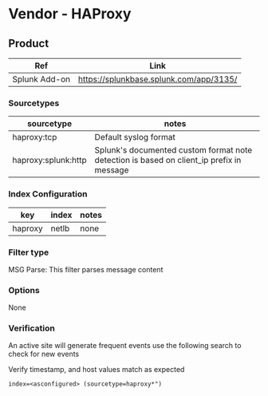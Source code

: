 # Vendor - HAProxy

## Product 


| Ref            | Link                                                                                                    |
|----------------|---------------------------------------------------------------------------------------------------------|
| Splunk Add-on  | https://splunkbase.splunk.com/app/3135/                                                   |


### Sourcetypes

| sourcetype     | notes                                                                                                   |
|----------------|---------------------------------------------------------------------------------------------------------|
| haproxy:tcp | Default syslog format |
| haproxy:splunk:http | Splunk's documented custom format note detection is based on client_ip prefix in message |


### Index Configuration

| key            | index      | notes          |
|----------------|------------|----------------|
| haproxy     | netlb         | none          |

### Filter type

MSG Parse: This filter parses message content

### Options

None



### Verification

An active site will generate frequent events use the following search to check for new events

Verify timestamp, and host values match as expected    

```
index=<asconfigured> (sourcetype=haproxy*")
```
